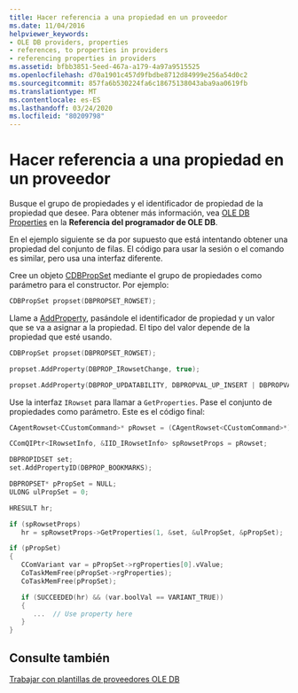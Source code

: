 ```yaml
---
title: Hacer referencia a una propiedad en un proveedor
ms.date: 11/04/2016
helpviewer_keywords:
- OLE DB providers, properties
- references, to properties in providers
- referencing properties in providers
ms.assetid: bfbb3851-5eed-467a-a179-4a97a9515525
ms.openlocfilehash: d70a1901c457d9fbdbe8712d84999e256a54d0c2
ms.sourcegitcommit: 857fa6b530224fa6c18675138043aba9aa0619fb
ms.translationtype: MT
ms.contentlocale: es-ES
ms.lasthandoff: 03/24/2020
ms.locfileid: "80209798"
---
```

# <a name="referencing-a-property-in-your-provider"></a>Hacer referencia a una propiedad en un proveedor

Busque el grupo de propiedades y el identificador de propiedad de la propiedad que desee. Para obtener más información, vea [OLE DB Properties](/previous-versions/windows/desktop/ms722734(v=vs.85)) en la **Referencia del programador de OLE DB**.

En el ejemplo siguiente se da por supuesto que está intentando obtener una propiedad del conjunto de filas. El código para usar la sesión o el comando es similar, pero usa una interfaz diferente.

Cree un objeto [CDBPropSet](../../data/oledb/cdbpropset-class.md) mediante el grupo de propiedades como parámetro para el constructor. Por ejemplo:

```cpp
CDBPropSet propset(DBPROPSET_ROWSET);
```

Llame a [AddProperty](../../data/oledb/cdbpropset-addproperty.md), pasándole el identificador de propiedad y un valor que se va a asignar a la propiedad. El tipo del valor depende de la propiedad que esté usando.

```cpp
CDBPropSet propset(DBPROPSET_ROWSET);

propset.AddProperty(DBPROP_IRowsetChange, true);

propset.AddProperty(DBPROP_UPDATABILITY, DBPROPVAL_UP_INSERT | DBPROPVAL_UP_CHANGE | DBPROPVAL_UP_DELETE);
```

Use la interfaz `IRowset` para llamar a `GetProperties`. Pase el conjunto de propiedades como parámetro. Este es el código final:

```cpp
CAgentRowset<CCustomCommand>* pRowset = (CAgentRowset<CCustomCommand>*) pThis;

CComQIPtr<IRowsetInfo, &IID_IRowsetInfo> spRowsetProps = pRowset;

DBPROPIDSET set;
set.AddPropertyID(DBPROP_BOOKMARKS);

DBPROPSET* pPropSet = NULL;
ULONG ulPropSet = 0;

HRESULT hr;

if (spRowsetProps)
   hr = spRowsetProps->GetProperties(1, &set, &ulPropSet, &pPropSet);

if (pPropSet)
{
   CComVariant var = pPropSet->rgProperties[0].vValue;
   CoTaskMemFree(pPropSet->rgProperties);
   CoTaskMemFree(pPropSet);

   if (SUCCEEDED(hr) && (var.boolVal == VARIANT_TRUE))
   {
      ...  // Use property here
   }
}
```

## <a name="see-also"></a>Consulte también

[Trabajar con plantillas de proveedores OLE DB](../../data/oledb/working-with-ole-db-provider-templates.md)
